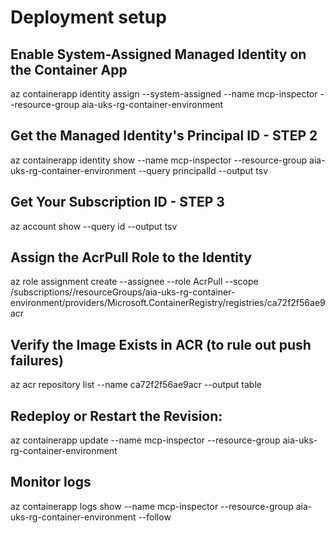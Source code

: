 # Deployment setup
## Enable System-Assigned Managed Identity on the Container App
az containerapp identity assign --system-assigned --name mcp-inspector --resource-group aia-uks-rg-container-environment

## Get the Managed Identity's Principal ID  - STEP 2
az containerapp identity show --name mcp-inspector --resource-group aia-uks-rg-container-environment --query principalId --output tsv

## Get Your Subscription ID  - STEP 3
az account show --query id --output tsv

## Assign the AcrPull Role to the Identity
az role assignment create --assignee <principalId-from-step-2> --role AcrPull --scope /subscriptions/<subscriptionId-from-step-3>/resourceGroups/aia-uks-rg-container-environment/providers/Microsoft.ContainerRegistry/registries/ca72f2f56ae9acr

## Verify the Image Exists in ACR (to rule out push failures)
az acr repository list --name ca72f2f56ae9acr --output table

## Redeploy or Restart the Revision:
az containerapp update --name mcp-inspector --resource-group aia-uks-rg-container-environment

## Monitor logs
az containerapp logs show --name mcp-inspector --resource-group aia-uks-rg-container-environment --follow
